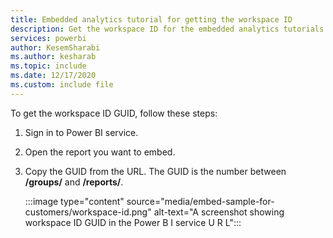 ```yaml
---
title: Embedded analytics tutorial for getting the workspace ID
description: Get the workspace ID for the embedded analytics tutorials.
services: powerbi
author: KesemSharabi
ms.author: kesharab
ms.topic: include
ms.date: 12/17/2020
ms.custom: include file
---
```


To get the workspace ID GUID, follow these steps:

1. Sign in to Power BI service.

2. Open the report you want to embed.

3. Copy the GUID from the URL. The GUID is the number between **/groups/** and **/reports/**.

    :::image type="content" source="media/embed-sample-for-customers/workspace-id.png" alt-text="A screenshot showing workspace ID GUID in the Power B I service U R L":::
